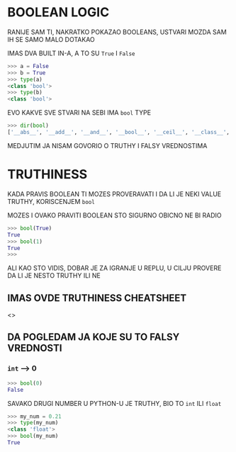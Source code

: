 # BOOLEAN LOGIC

RANIJE SAM TI, NAKRATKO POKAZAO BOOLEANS, USTVARI MOZDA SAM IH SE SAMO MALO DOTAKAO

IMAS DVA BUILT IN-A, A TO SU `True` I `False`

```py
>>> a = False
>>> b = True
>>> type(a)
<class 'bool'>
>>> type(b)
<class 'bool'>
```

EVO KAKVE SVE STVARI NA SEBI IMA `bool` TYPE

```py
>>> dir(bool)
['__abs__', '__add__', '__and__', '__bool__', '__ceil__', '__class__', '__delattr__', '__dir__', '__divmod__', '__doc__', '__eq__', '__float__', '__floor__', '__floordiv__', '__format__', '__ge__', '__getattribute__', '__getnewargs__', '__gt__', '__hash__', '__index__', '__init__', '__init_subclass__', '__int__', '__invert__', '__le__', '__lshift__', '__lt__', '__mod__', '__mul__', '__ne__', '__neg__', '__new__', '__or__', '__pos__', '__pow__', '__radd__', '__rand__', '__rdivmod__', '__reduce__', '__reduce_ex__', '__repr__', '__rfloordiv__', '__rlshift__', '__rmod__', '__rmul__', '__ror__', '__round__', '__rpow__', '__rrshift__', '__rshift__', '__rsub__', '__rtruediv__', '__rxor__', '__setattr__', '__sizeof__', '__str__', '__sub__', '__subclasshook__', '__truediv__', '__trunc__', '__xor__', 'as_integer_ratio', 'bit_length', 'conjugate', 'denominator', 'from_bytes', 'imag', 'numerator', 'real', 'to_bytes']
```

MEDJUTIM JA NISAM GOVORIO O TRUTHY I FALSY VREDNOSTIMA

# TRUTHINESS

KADA PRAVIS BOOLEAN TI MOZES PROVERAVATI I DA LI JE NEKI VALUE TRUTHY, KORISCENJEM `bool`

MOZES I OVAKO PRAVITI BOOLEAN STO SIGURNO OBICNO NE BI RADIO

```py
>>> bool(True)
True
>>> bool(1)
True
>>> 
```

ALI KAO STO VIDIS, DOBAR JE ZA IGRANJE U REPLU, U CILJU PROVERE DA LI JE NESTO TRUTHY ILI NE

## IMAS OVDE TRUTHINESS CHEATSHEET

<>

## DA POGLEDAM JA KOJE SU TO FALSY VREDNOSTI

### `int` --> 0

```py
>>> bool(0)
False
```

SAVAKO DRUGI NUMBER U PYTHON-U JE TRUTHY, BIO TO `int` ILI `float`

```py
>>> my_num = 0.21
>>> type(my_num)
<class 'float'>
>>> bool(my_num)
True
```